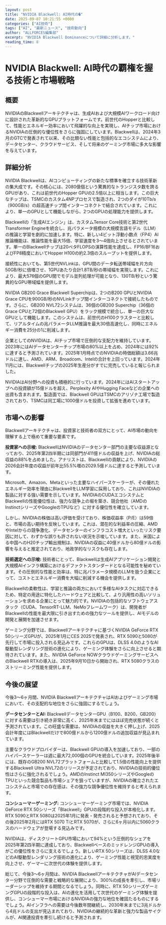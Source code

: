 ```yaml
---
layout: post
title: "NVIDIA Blackwell: AI時代の�"
date: 2025-09-07 10:21:55 +0000
categories: ["AI技術"]
tags: ["AI", "最新ニュース", "技術動向"]
author: "ALLFORCES編集部"
excerpt: "NVIDIA Blackwell Dominanceについて詳細に分析します。"
reading_time: 8
---
```


# NVIDIA Blackwell: AI時代の覇権を握る技術と市場戦略

## 概要
NVIDIAのBlackwellアーキテクチャは、生成AIおよび大規模AIワークロード向けに設計された革新的なGPUプラットフォームです。前世代のHopperと比較して、性能とエネルギー効率において飛躍的な向上を実現し、AIチップ市場におけるNVIDIAの圧倒的な優位性をさらに強固にしています。Blackwellは、2024年3月のGTCで発表されて以来、その比類ない性能と包括的なエコシステムにより、データセンター、クラウドサービス、そして将来のゲーミング市場に多大な影響を与えています。

## 詳細分析
NVIDIA Blackwellは、AIコンピューティングの新たな標準を確立する技術革新の集大成です。その核心には、2080億個という驚異的なトランジスタ数を誇るGPUがあり、これは前世代のHopper GPUの2.5倍以上に相当します。この巨大なチップは、TSMCのカスタム4NPプロセスで製造され、2つのダイが10Tb/s（900GB/s）の超高速チップ間インターコネクトで結合されています。これにより、単一のGPUとして機能しながら、2つのGPUの処理能力を提供します。

Blackwellの「生成AIエンジン」は、カスタムTensor Core技術と第2世代Transformer Engineを統合し、兆パラメータ規模の大規模言語モデル（LLM）の推論と学習を劇的に加速します。特に、新しい4ビット浮動小数点（FP4）AI推論機能は、推論性能を最大15倍、学習速度を3～4倍向上させるとされています。単一のBlackwellチップは20ペタFLOPSの演算性能を達成し、FP16/BF16およびFP8精度においてHopper H100の約2.3倍のスループットを提供します。

接続性においても、第5世代NVLinkは、GPU間のデータ転送帯域幅を片方向50GB/秒に倍増させ、1GPUあたり合計1.8TB/秒の帯域幅を実現します。これにより、最大576個のGPU間でモデル並列処理が可能となり、130TB/秒という驚異的なGPU帯域幅を提供します。

NVIDIA GB200 Grace Blackwell Superchipは、2つのB200 GPUとNVIDIA Grace CPUを900GB/秒のNVLinkチップ間インターコネクトで接続したものです。さらに、GB200 NVL72システムは、36個のGB200 Superchip（36個のGrace CPUと72個のBlackwell GPU）をラック規模で統合し、単一の巨大なGPUとして機能します。このシステムは、前世代のH100クラスターと比較して、リアルタイムの兆パラメータLLM推論を最大30倍高速化し、同時にエネルギー消費を25分の1に削減します。

企業としてのNVIDIAは、AIチップ市場で圧倒的な支配力を維持しています。2023年にはAIデータセンターチップ市場の80%以上を占め、2024年には92%に達すると予測されています。2025年1月時点でのNVIDIAの時価総額は3.66兆ドルに達し、AMD、ARM、Broadcom、Intelの合計を上回っています。2024年11月には、Blackwellチップの2025年生産分がすでに完売していると報じられました。

NVIDIAはAI分野への投資も積極的に行っています。2024年にはAIスタートアップへの投資額が15億ドルを超え、Perplexity AIやHugging Faceなどの企業への出資も含まれます。製造面では、Blackwell GPUはTSMCのアリゾナ工場で製造されており、TSMCは同工場に1000億ドルを投資して拡張を進めています。

## 市場への影響
Blackwellアーキテクチャは、投資家と技術者の双方にとって、AI市場の動向を理解する上で極めて重要な要素です。

**投資家への示唆:**
BlackwellはNVIDIAのデータセンター部門の主要な収益源となっており、2025年第2四半期には同部門が411億ドルの収益を上げ、NVIDIAの総収益の88%を占めました。アナリストは、Blackwellの貢献により、NVIDIAの2026会計年度の収益が前年比55.5%増の2029.5億ドルに達すると予測しています。

Microsoft、Amazon、Metaといった主要なハイパースケーラーが、その優れたエネルギー効率を理由にBlackwellをLLM学習に採用しており、これはNVIDIAの製品に対する強い需要を示しています。NVIDIAのCUDAエコシステムとBlackwellの性能優位性は、強力な競争上の堀を築き、競合他社（AMDのInstinctシリーズやGoogleのTPUなど）に対する優位性を確立しています。

しかし、NVIDIAの株価は高い評価を受けており、株価収益率（P/E）は59倍と、市場の高い期待を反映しています。これは、潜在的な利益率の圧縮、AMDやIntelからの競争激化、データセンターのインフラコスト増大といったリスク要因に対して、わずかな誤りも許されない状況を示唆しています。また、米国による中国へのH20チップ輸出規制は、NVIDIAの収益に40億ドルから80億ドルの影響を与えると推定されており、地政学的なリスクも存在します。

**技術選定への示唆:**
技術者にとって、Blackwellは生成AIアプリケーション開発と大規模AIインフラ構築におけるデファクトスタンダードとなる可能性を秘めています。その圧倒的な性能と効率は、特に兆パラメータ規模のLLMを扱う企業にとって、コストとエネルギー消費を大幅に削減する機会を提供します。

Blackwellの柔軟性は、学習と推論の両方において多様なAIタスクに対応できるため、特定の用途に特化したハードウェアと比較して、より汎用性の高いソリューションを求める企業にとって魅力的です。NVIDIAの包括的なソフトウェアスタック（CUDA、TensorRT-LLM、NeMoフレームワーク）は、開発者がBlackwellの性能を最大限に引き出すための強力なツールを提供し、AIモデルの開発と展開を加速させます。

ゲーミング分野では、Blackwellアーキテクチャに基づくNVIDIA GeForce RTX 50シリーズGPUが、2025年1月にCES 2025で発表され、RTX 5090と5080が先行して市場に投入される見込みです。これらのGPUは、DLSS 4.0のようなAI駆動型レンダリング技術の進化により、ゲーミング体験をさらに向上させると期待されています。また、NVIDIA GeForce NOWクラウドゲーミングサービスへのBlackwell RTXの導入は、2025年9月10日から開始され、RTX 5080クラスのストリーミング性能を提供します。

## 今後の展望
今後3～6ヶ月間、NVIDIA BlackwellアーキテクチャはAIおよびゲーミング市場において、その支配的な地位をさらに強固にするでしょう。

**データセンターとAI:**
BlackwellデータセンターGPU（B100、B200、GB200）に対する需要は引き続き非常に高く、2025年末までにはほぼ完売状態が続くと予測されています。この旺盛な需要は、NVIDIAの収益を大きく押し上げ、2025会計年度にはBlackwellだけで800億ドルから1200億ドルの追加収益が見込まれています。

主要なクラウドプロバイダーは、Blackwell GPUの導入を加速しており、一部のハイパースケーラーは週に最大72,000個のGPUを統合しています。2025年後半には、既存のGB200 NVL72プラットフォームと比較して1.5倍の性能向上を提供するBlackwell Ultra NVL72のリリースが予定されており、NVIDIAの技術的優位性はさらに強化されるでしょう。AMDのInstinct MI350シリーズやGoogleのTPUといった競合製品も市場シェアを狙っていますが、NVIDIAの確立されたエコシステムと市場での存在感は、その強力な競争優位性を維持すると考えられます。

**コンシューマーゲーミング:**
コンシューマーゲーミング市場では、NVIDIA GeForce RTX 50シリーズ「Blackwell」GPUの段階的な投入が本格化します。RTX 5090とRTX 5080は2025年1月に発表・発売されると予想されており、その後2025年2月にはRTX 5070 TiとRTX 5070が、さらに6ヶ月以内に5060クラスのハードウェアが登場する見込みです。

NVIDIAは、ディスクリートGPU市場において94%という圧倒的なシェアを2025年第2四半期に達成しており、BlackwellベースのミッドレンジGPUの導入がこの優位性をさらに支えるでしょう。新しいRTX 50シリーズは、DLSS 4.0などのAI駆動型レンダリング技術の進化により、ゲーミング性能と視覚的忠実度を向上させ、ゲーマーに次世代の体験を提供します。

総じて、今後3～6ヶ月間は、NVIDIA BlackwellアーキテクチャがAIデータセンター分野で圧倒的な需要と戦略的な展開により、300%の成長を牽引し、市場リーダーシップを維持する期間となるでしょう。同時に、RTX 50シリーズゲーミングGPUの段階的な投入は、AIの進化を活用して次世代のゲーミング体験を提供し、コンシューマー市場におけるNVIDIAの強力な地位を確固たるものにするでしょう。AIインフラへの需要は今後数年間継続し、2030年末までに3兆ドルから4兆ドルの支出が見込まれており、NVIDIAの継続的な革新と強力な製品サイクルが、AI関連投資を牽引し続けると予測されます。

